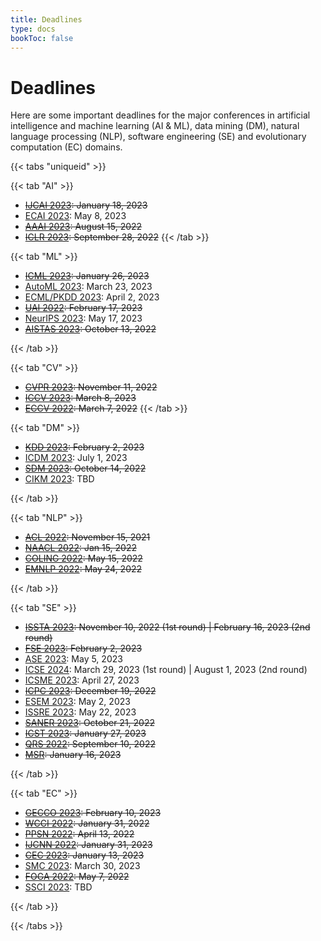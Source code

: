 ```yaml
---
title: Deadlines
type: docs
bookToc: false
---
```


# Deadlines

Here are some important deadlines for the major conferences in artificial intelligence and machine learning (AI & ML), data mining (DM), natural language processing (NLP), software engineering (SE) and evolutionary computation (EC) domains.

{{< tabs "uniqueid" >}}

{{< tab "AI" >}}

- ~~[IJCAI 2023](https://ijcai-23.org/): January 18, 2023~~
- [ECAI 2023](https://ecai2023.eu/): May 8, 2023
- ~~[AAAI 2023](https://www.aaai.org/): August 15, 2022~~
- ~~[ICLR 2023](https://iclr.cc/): September 28, 2022~~
{{< /tab >}}

{{< tab "ML" >}}

- ~~[ICML 2023](https://icml.cc/Conferences/2023): January 26, 2023~~
- [AutoML 2023](https://2023.automl.cc/): March 23, 2023
- [ECML/PKDD 2023](https://2023.ecmlpkdd.org/): April 2, 2023
- ~~[UAI 2022](https://www.auai.org/uai2023/): February 17, 2023~~
- [NeurIPS 2023](https://nips.cc/): May 17, 2023
- ~~[AISTAS 2023](https://aistats.org/): October 13, 2022~~

{{< /tab >}}

{{< tab "CV" >}}
- ~~[CVPR 2023](https://cvpr2023.thecvf.com/): November 11, 2022~~
- ~~[ICCV 2023](https://iccv2023.thecvf.com/): March 8, 2023~~
- ~~[ECCV 2022](https://eccv2022.ecva.net/): March 7, 2022~~
{{< /tab >}}

{{< tab "DM" >}}

- ~~[KDD 2023](https://kdd.org/kdd2023/): February 2, 2023~~
- [ICDM 2023](http://www.cloud-conf.net/icdm2023/index.html): July 1, 2023
- ~~[SDM 2023](https://www.siam.org/conferences/cm/conference/sdm23): October 14, 2022~~
- [CIKM 2023](https://cikm2023.github.io/): TBD

{{< /tab >}}

{{< tab "NLP" >}}

- ~~[ACL 2022](https://www.2022.aclweb.org/): November 15, 2021~~
- ~~[NAACL 2022](https://2022.naacl.org/): Jan 15, 2022~~
- ~~[COLING 2022](https://coling2022.org/): May 15, 2022~~
- ~~[EMNLP 2022](https://2022.emnlp.org/): May 24, 2022~~

{{< /tab >}}

{{< tab "SE" >}}

- ~~[ISSTA 2023](https://conf.researchr.org/home/issta-2023): November 10, 2022 (1st round) | February 16, 2023 (2nd round)~~
- ~~[FSE 2023](https://conf.researchr.org/home/fse-2023): February 2, 2023~~
- [ASE 2023](https://conf.researchr.org/track/ase-2023/ase-2023-papers): May 5, 2023
- [ICSE 2024](https://conf.researchr.org/home/icse-2024): March 29, 2023 (1st round) | August 1, 2023 (2nd round)
- [ICSME 2023](https://conf.researchr.org/track/icsme-2023/icsme-2023-papers): April 27, 2023
- ~~[ICPC 2023](https://conf.researchr.org/home/icpc-2023): December 19, 2022~~
- [ESEM 2023](https://conf.researchr.org/home/esem-2023): May 2, 2023
- [ISSRE 2023](https://issre2022.github.io/): May 22, 2023
- ~~[SANER 2023](https://saner2023.must.edu.mo/): October 21, 2022~~
- ~~[ICST 2023](https://conf.researchr.org/home/icst-2023): January 27, 2023~~
- ~~[QRS 2022](https://qrs22.techconf.org/): September 10, 2022~~
- ~~[MSR](https://conf.researchr.org/home/msr-2023): January 16, 2023~~

{{< /tab >}}

{{< tab "EC" >}}

- ~~[GECCO 2023](https://gecco-2023.sigevo.org/HomePage): February 10, 2023~~
- ~~[WCCI 2022](https://wcci2022.org/): January 31, 2022~~
- ~~[PPSN 2022](https://ppsn2022.cs.tu-dortmund.de/): April 13, 2022~~
- ~~[IJCNN 2022](): January 31, 2023~~
- ~~[CEC 2023](https://2023.ieee-cec.org/): January 13, 2023~~
- [SMC 2023](https://ieeesmc2023.org/): March 30, 2023
- ~~[FOGA 2022](https://www.fhv.at/foga2021/): May 7, 2022~~
- [SSCI 2023](https://attend.ieee.org/ssci-2023/): TBD

{{< /tab >}}

{{< /tabs >}}
